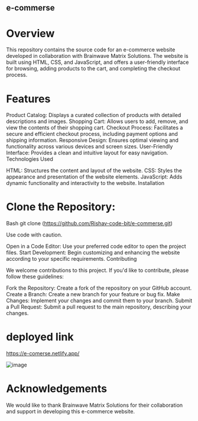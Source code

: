 ## e-commerse

# Overview

This repository contains the source code for an e-commerce website developed in collaboration with Brainwave Matrix Solutions. The website is built using HTML, CSS, and JavaScript, and offers a user-friendly interface for browsing, adding products to the cart, and completing the checkout process.

# Features

Product Catalog: Displays a curated collection of products with detailed descriptions and images.
Shopping Cart: Allows users to add, remove, and view the contents of their shopping cart.
Checkout Process: Facilitates a secure and efficient checkout process, including payment options and shipping information.
Responsive Design: Ensures optimal viewing and functionality across various devices and screen sizes.
User-Friendly Interface: Provides a clean and intuitive layout for easy navigation.
Technologies Used

HTML: Structures the content and layout of the website.
CSS: Styles the appearance and presentation of the website elements.
JavaScript: Adds dynamic functionality and interactivity to the website.
Installation

# Clone the Repository:
Bash
git clone (https://github.com/Rishav-code-bit/e-commerse.git)

Use code with caution.

Open in a Code Editor: Use your preferred code editor to open the project files.
Start Development: Begin customizing and enhancing the website according to your specific requirements.
Contributing

We welcome contributions to this project. If you'd like to contribute, please follow these guidelines:   

Fork the Repository: Create a fork of the repository on your GitHub account.
Create a Branch: Create a new branch for your feature or bug fix.
Make Changes: Implement your changes and commit them to your branch.
Submit a Pull Request: Submit a pull request to the main repository, describing your changes.

# deployed link 
https://e-comerse.netlify.app/

![image](https://github.com/user-attachments/assets/b006f8d8-aa15-4af6-96db-49dab9972ea8)


# Acknowledgements   

We would like to thank Brainwave Matrix Solutions for their collaboration and support in developing this e-commerce website.
